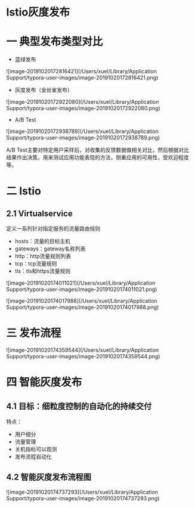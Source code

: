 # Istio灰度发布

# 一 典型发布类型对比

* 蓝绿发布

![image-20191020172816421](/Users/xuel/Library/Application Support/typora-user-images/image-20191020172816421.png)

* 灰度发布（金丝雀发布）

![image-20191020172922080](/Users/xuel/Library/Application Support/typora-user-images/image-20191020172922080.png)

* A/B Test

![image-20191020172938789](/Users/xuel/Library/Application Support/typora-user-images/image-20191020172938789.png)

A/B Test主要对特定用户采样后，对收集的反馈数据做相关对比，然后根据对比结果作出决策，用来测试应用功能表现的方法，侧重应用的可用性，受欢迎程度等。

# 二 Istio

## 2.1 Virtualservice

定义一系列针对指定服务的流量路由规则

* hosts：流量的目标主机
* gateways：gateway名称列表
* http：http流量规则列表
* tcp：tcp流量规则
* tls：tls和https流量规则

![image-20191020174011021](/Users/xuel/Library/Application Support/typora-user-images/image-20191020174011021.png)

![image-20191020174017988](/Users/xuel/Library/Application Support/typora-user-images/image-20191020174017988.png)

# 三 发布流程

![image-20191020174359544](/Users/xuel/Library/Application Support/typora-user-images/image-20191020174359544.png)

# 四 智能灰度发布

## 4.1 目标：细粒度控制的自动化的持续交付

特点：

* 用户细分
* 流量管理
* 关机指标可以观测
* 发布流程自动化

## 4.2 智能灰度发布流程图

![image-20191020174737293](/Users/xuel/Library/Application Support/typora-user-images/image-20191020174737293.png)